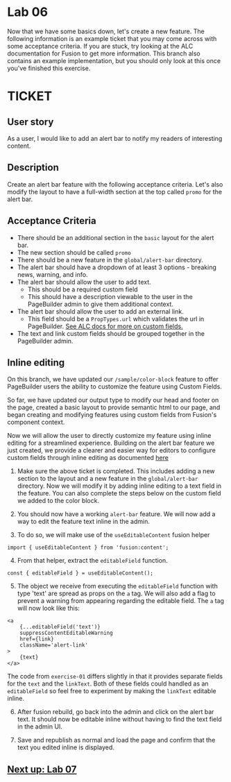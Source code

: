 # Lab 06

Now that we have some basics down, let's create a new feature. The following information is an example ticket that you may come across with some acceptance criteria. If you are stuck, try looking at the ALC documentation for Fusion to get more information. This branch also contains an example implementation, but you should only look at this once you've finished this exercise.

# TICKET

## User story
As a user, I would like to add an alert bar to notify my readers of interesting content.

## Description
Create an alert bar feature with the following acceptance criteria. Let's also modify the layout to have a full-width section at the top called `promo` for the alert bar.

## Acceptance Criteria
- There should be an additional section in the `basic` layout for the alert bar.
- The new section should be called `promo`
- There should be a new feature in the `global/alert-bar` directory.
- The alert bar should have a dropdown of at least 3 options - breaking news, warning, and info.
- The alert bar should allow the user to add text.
    - This should be a required custom field
    - This should have a description viewable to the user in the PageBuilder admin to give them additional context.
- The alert bar should allow the user to add an external link.
    - This field should be a `PropTypes.url` which validates the url in PageBuilder. [See ALC docs for more on custom fields.](https://redirector.arcpublishing.com/alc/arc-products/pagebuilder/fusion/documentation/api/feature-pack/components/custom-fields.md)
- The text and link custom fields should be grouped together in the PageBuilder admin.


## Inline editing


On this branch, we have updated our `/sample/color-block` feature to offer PageBuilder users the ability to customize the feature using Custom Fields.

So far, we have updated our output type to modify our head and footer on the page, created a basic layout to provide semantic html to our page, and began creating and modifying features using custom fields from Fusion's component context. 

Now we will allow the user to directly customize my feature using inline editing for a streamlined experience. Building on the alert bar feature we just created, we provide a clearer and easier way for editors to configure custom fields through inline editing as documented [here](https://redirector.arcpublishing.com/alc/arc-products/pagebuilder/fusion/documentation/recipes/adding-custom-fields.md#inline-editing)

1. Make sure the above ticket is completed. This includes adding a new section to the layout and a new feature in the `global/alert-bar` directory. Now we will modify it by adding inline editing to a text field in the feature. You can also complete the steps below on the custom field we added to the color block.

2. You should now have a working `alert-bar` feature. We will now add a way to edit the feature text inline in the admin.

3. To do so, we will make use of the `useEditableContent` fusion helper 

```import { useEditableContent } from 'fusion:content';```

4. From that helper, extract the `editableField` function.

```const { editableField } = useEditableContent();```

5. The object we receive from executing the `editableField` function with type 'text' are spread as props on the `a` tag. We will also add a flag to prevent a warning from appearing regarding the editable field. The `a` tag will now look like this:

```
<a
    {...editableField('text')}
    suppressContentEditableWarning
    href={link}
    className='alert-link'
>
    {text}
</a>
```

The code from `exercise-01` differs slightly in that it provides separate fields for the `text` and the `linkText`. Both of these fields could handled as an `editableField` so feel free to experiment by making the `linkText` editable inline.

6. After fusion rebuild, go back into the admin and click on the alert bar text. It should now be editable inline without having to find the text field in the admin UI.

7. Save and republish as normal and load the page and confirm that the text you edited inline is displayed.

## [Next up: Lab 07](https://github.com/wapopartners/Fusion-Training-User-Stories/tree/lab-07)
